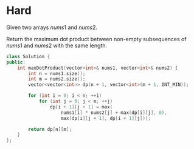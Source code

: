 # Hard

Given two arrays $nums1$ and $nums2$.

Return the maximum dot product between non-empty subsequences of $nums1$ and $nums2$ with the same length.

```cpp
class Solution {
public:
    int maxDotProduct(vector<int>& nums1, vector<int>& nums2) {
        int n = nums1.size();
        int m = nums2.size();
        vector<vector<int>> dp(n + 1, vector<int>(m + 1, INT_MIN));

        for (int i = 0; i < n; ++i)
            for (int j = 0; j < m; ++j)
                dp[i + 1][j + 1] = max(
                    nums1[i] * nums2[j] + max(dp[i][j], 0), 
                    max(dp[i][j + 1], dp[i + 1][j]));

        return dp[n][m];
    }
};
```
